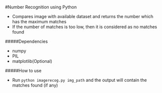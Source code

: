 #Number Recognition using Python

* Compares image with available dataset and returns the number which has the maximum matches
* If the number of matches is too low, then it is considered as no matches found

#####Dependencies

* numpy
* PIL
* matplotlib(Optional)

#####How to use

* Run `python imagerecog.py img_path` and the output will contain the matches found (if any)
